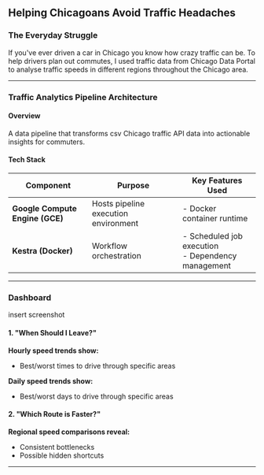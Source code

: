 ## Helping Chicagoans Avoid Traffic Headaches

### The Everyday Struggle
If you've ever driven a car in Chicago you know how crazy traffic can be. To help drivers plan out commutes, I used traffic data from Chicago Data Portal to analyse traffic speeds in different regions throughout the Chicago area.  

---

### Traffic Analytics Pipeline Architecture

#### Overview
A data pipeline that transforms csv Chicago traffic API data into actionable insights for commuters.

#### Tech Stack

| Component              | Purpose                                                                 | Key Features Used                     |
|------------------------|-------------------------------------------------------------------------|---------------------------------------|
| **Google Compute Engine (GCE)** | Hosts pipeline execution environment                                  | - Docker container runtime            |
| **Kestra (Docker)**     | Workflow orchestration                                                 | - Scheduled job execution<br>- Dependency management |

---

### Dashboard
insert screenshot

#### 1. "When Should I Leave?"  
**Hourly speed trends show:**  
- Best/worst times to drive through specific areas  

**Daily speed trends show:**  
- Best/worst days to drive through specific areas  

#### 2. "Which Route is Faster?"  
**Regional speed comparisons reveal:**  
- Consistent bottlenecks
- Possible hidden shortcuts

---